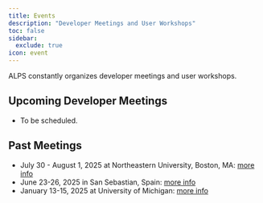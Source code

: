 ```yaml
---
title: Events
description: "Developer Meetings and User Workshops"
toc: false
sidebar:
  exclude: true
icon: event
---
```


ALPS constantly organizes developer meetings and user workshops.
## Upcoming Developer Meetings

- To be scheduled.

## Past Meetings

- July 30 - August 1, 2025 at Northeastern University, Boston, MA: [more info](2025/northeastern)
- June 23-26, 2025 in San Sebastian, Spain: [more info](2025/sansebastian)
- January 13-15, 2025 at University of Michigan: [more info](2025/michigan)
